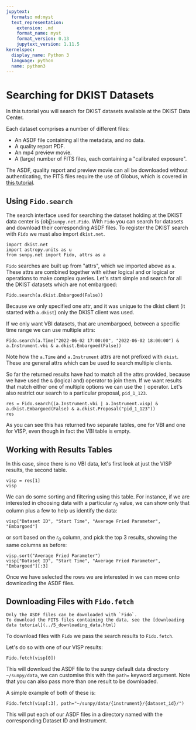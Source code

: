 ```yaml
---
jupytext:
  formats: md:myst
  text_representation:
    extension: .md
    format_name: myst
    format_version: 0.13
    jupytext_version: 1.11.5
kernelspec:
  display_name: Python 3
  language: python
  name: python3
---
```

# Searching for DKIST Datasets

In this tutorial you will search for DKIST datasets available at the DKIST Data Center.

Each dataset comprises a number of different files:
  * An ASDF file containing all the metadata, and no data.
  * A quality report PDF.
  * An mp4 preview movie.
  * A (large) number of FITS files, each containing a "calibrated exposure".
  
The ASDF, quality report and preview movie can all be downloaded without authenticating, the FITS files require the use of Globus, which is covered in [this tutorial](./5_downloading_data.html).

## Using `Fido.search`

The search interface used for searching the dataset holding at the DKIST data center is {obj}`sunpy.net.Fido`.
With `Fido` you can search for datasets and download their corresponding ASDF files.
To register the DKIST search with `Fido` we must also import `dkist.net`.

```{code-cell} python
import dkist.net
import astropy.units as u
from sunpy.net import Fido, attrs as a
```

`Fido` searches are built up from "attrs", which we imported above as `a`.
These attrs are combined together with either logical and or logical or operations to make complex queries.
Let's start simple and search for all the DKIST datasets which are not embargoed:

```{code-cell} python
Fido.search(a.dkist.Embargoed(False))
```

Because we only specified one attr, and it was unique to the dkist client (it started with `a.dkist`) only the DKIST client was used.

If we only want VBI datasets, that are unembargoed, between a specific time range we can use multiple attrs:

```{code-cell} python
Fido.search(a.Time("2022-06-02 17:00:00", "2022-06-02 18:00:00") & a.Instrument.vbi & a.dkist.Embargoed(False))
```

Note how the `a.Time` and `a.Instrument` attrs are not prefixed with `dkist`.
These are general attrs which can be used to search multiple clients.

So far the returned results have had to match all the attrs provided, because we have used the `&` (logical and) operator to join them.
If we want results that match either one of multiple options we can use the `|` operator.
Let's also restrict our search to a particular proposal, `pid_1_123`.

```{code-cell} python
res = Fido.search((a.Instrument.vbi | a.Instrument.visp) & a.dkist.Embargoed(False) & a.dkist.Proposal("pid_1_123"))
res
```

As you can see this has returned two separate tables, one for VBI and one for VISP, even though in fact the VBI table is empty.

## Working with Results Tables

In this case, since there is no VBI data, let's first look at just the VISP results, the second table.
```{code-cell} python
visp = res[1]
visp
```

We can do some sorting and filtering using this table.
For instance, if we are interested in choosing data with a particular $r_0$ value, we can show only that column plus a few to help us identify the data:
```{code-cell} python
visp["Dataset ID", "Start Time", "Average Fried Parameter", "Embargoed"]
```

or sort based on the $r_0$ column, and pick the top 3 results, showing the same columns as before:
```{code-cell} python
visp.sort("Average Fried Parameter")
visp["Dataset ID", "Start Time", "Average Fried Parameter", "Embargoed"][:3]
```

Once we have selected the rows we are interested in we can move onto downloading the ASDF files.

## Downloading Files with `Fido.fetch`

```{note}
Only the ASDF files can be downloaded with `Fido`.
To download the FITS files containing the data, see the [downloading data tutorial](../5_downloading_data.html)
```

To download files with `Fido` we pass the search results to `Fido.fetch`.

Let's do so with one of our VISP results:
```{code-cell} python
Fido.fetch(visp[0])
```
This will download the ASDF file to the sunpy default data directory `~/sunpy/data`, we can customise this with the `path=` keyword argument.
Note that you can also pass more than one result to be downloaded.

A simple example of both of these is:

```{code-cell} python
Fido.fetch(visp[:3], path="~/sunpy/data/{instrument}/{dataset_id}/")
```

This will put each of our ASDF files in a directory named with the corresponding Dataset ID and Instrument.
